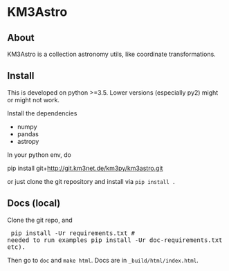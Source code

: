 # KM3Astro

[](https://readthedocs.org/projects/km3astro/badge/?version=latest)

## About

KM3Astro is a collection astronomy utils, like coordinate transformations.

## Install

This is developed on python >=3.5. Lower versions (especially py2)
might or might not work.

Install the dependencies

* numpy 
* pandas
* astropy

In your python env, do

  pip install git+http://git.km3net.de/km3py/km3astro.git

or just clone the git repository and install via ``pip install .``

## Docs (local)

Clone the git repo, and <pre>
pip install -Ur requirements.txt       # needed to run examples
pip install -Ur doc-requirements.txt   # (sphinx etc).
</pre>
Then go to `doc` and `make html`. Docs are in `_build/html/index.html`.

